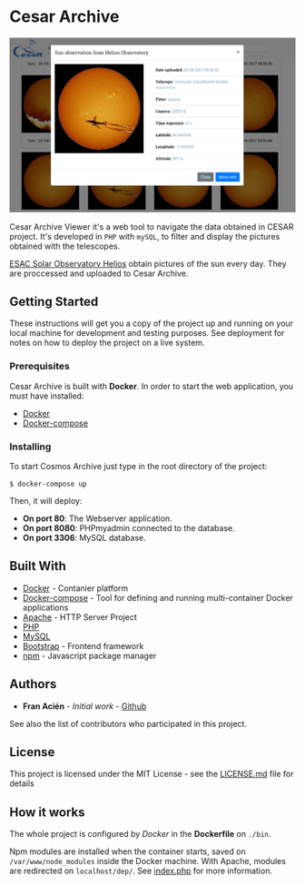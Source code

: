 # Cesar Archive

![Home screen picture](./pics/screen.png)

Cesar Archive Viewer it's a web tool to navigate the data obtained in CESAR project. It's developed in `PHP` with `mySQL`, to filter and display the pictures obtained with the telescopes.

[ESAC Solar Observatory Helios](http://cesar.esa.int/index.php?Section=Observatories_ESAC_Sun) obtain pictures of the sun every day. They are proccessed and uploaded to Cesar Archive.

## Getting Started

These instructions will get you a copy of the project up and running on your local machine for development and testing purposes. See deployment for notes on how to deploy the project on a live system.

### Prerequisites

Cesar Archive is built with **Docker**. In order to start the web application, you must have installed:

* [Docker](https://docs.docker.com/install/)
* [Docker-compose](https://docs.docker.com/compose/install/)

### Installing

To start Cosmos Archive just type in the root directory of the project:

```
$ docker-compose up
```

Then, it will deploy:
* **On port 80**: The Webserver application.
* **On port 8080**: PHPmyadmin connected to the database.
* **On port 3306**: MySQL database.

## Built With

* [Docker](https://www.docker.com/) - Contanier platform
* [Docker-compose](https://docs.docker.com/compose/) - Tool for defining and running multi-container Docker applications
* [Apache](https://httpd.apache.org/) - HTTP Server Project
* [PHP](https://php.net/)
* [MySQL](https://www.mysql.com/)
* [Bootstrap](https://getbootstrap.com/) - Frontend framework
* [npm](https://www.npmjs.com/) - Javascript package manager

## Authors

* **Fran Acién** - *Initial work* - [Github](https://github.com/acien101)

See also the list of contributors who participated in this project.

## License

This project is licensed under the MIT License - see the [LICENSE.md](LICENSE.md) file for details

## How it works

The whole project is configured by *Docker* in the **Dockerfile** on `./bin`.

Npm modules are installed when the container starts, saved on `/var/www/node_modules` inside the Docker machine. With Apache, modules are redirected on `localhost/dep/`. See [index.php](./www/index.php) for more information.
